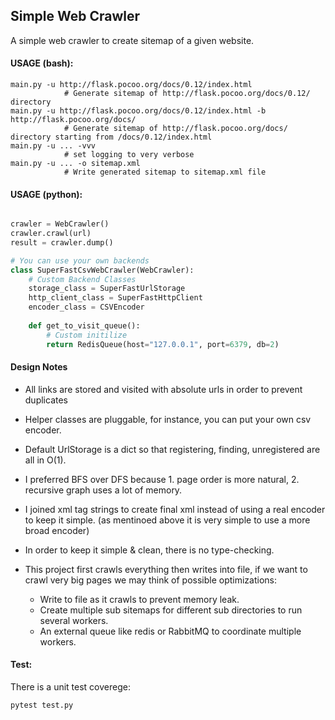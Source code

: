 ## Simple Web Crawler

A simple web crawler to create sitemap of a given website.


#### USAGE (bash):
```
main.py -u http://flask.pocoo.org/docs/0.12/index.html
            # Generate sitemap of http://flask.pocoo.org/docs/0.12/ directory
main.py -u http://flask.pocoo.org/docs/0.12/index.html -b http://flask.pocoo.org/docs/
            # Generate sitemap of http://flask.pocoo.org/docs/ directory starting from /docs/0.12/index.html
main.py -u ... -vvv
            # set logging to very verbose
main.py -u ... -o sitemap.xml
            # Write generated sitemap to sitemap.xml file
```
#### USAGE (python):
```python

crawler = WebCrawler()
crawler.crawl(url)
result = crawler.dump()

# You can use your own backends
class SuperFastCsvWebCrawler(WebCrawler):
    # Custom Backend Classes
    storage_class = SuperFastUrlStorage
    http_client_class = SuperFastHttpClient
    encoder_class = CSVEncoder
    
    def get_to_visit_queue():
        # Custom initilize
        return RedisQueue(host="127.0.0.1", port=6379, db=2)


```
#### Design Notes

+ All links are stored and visited with absolute urls in order to prevent duplicates

+ Helper classes are pluggable, for instance, 
you can put your own csv encoder.

+ Default UrlStorage is a dict so that registering, finding, 
unregistered are all in O(1).   

+ I preferred BFS over DFS because 1. page order is more natural, 2. 
recursive graph uses a lot of memory.

+ I joined xml tag strings to create final xml instead of using a real 
encoder to keep it simple. (as mentinoed above it is very simple to use
 a more broad encoder)
 
+ In order to keep it simple & clean, there is no type-checking.

+ This project first crawls everything then writes into file, if we want 
to crawl very big pages we may think of possible optimizations:
  + Write to file as it crawls to prevent memory leak.
  + Create multiple sub sitemaps for different sub directories to run several workers.
  + An external queue like redis or RabbitMQ to coordinate multiple workers.

####  Test:

There is a unit test coverege:

```bash
pytest test.py
```
